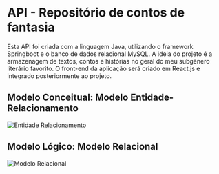 # API - Repositório de contos de fantasia

Esta API foi criada com a linguagem Java, utilizando o framework Springboot e o banco de dados relacional MySQL. A ideia do projeto é a armazenagem
de textos, contos e histórias no geral do meu subgênero literário favorito. O front-end da aplicação será criado em React.js e integrado posteriormente ao projeto.

## Modelo Conceitual: Modelo Entidade-Relacionamento

![Entidade Relacionamento](https://user-images.githubusercontent.com/92900668/186030402-f86bbd11-e1af-434a-a85e-29a280a1ffa7.png)

## Modelo Lógico: Modelo Relacional

![Modelo Relacional](https://user-images.githubusercontent.com/92900668/186030436-70e6a7b6-24ca-4f6b-8550-7364498d5592.png)
